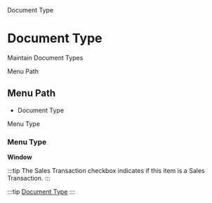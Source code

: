 
Document Type
# Document Type


Maintain Document Types

Menu Path
## Menu Path



- Document Type

Menu Type
### Menu Type

**Window**

:::tip
The Sales Transaction checkbox indicates if this item is a Sales Transaction.
:::

:::tip
[Document Type](functional-guide/window/window-document-type.md)
:::